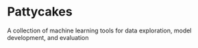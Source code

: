 # Pattycakes
A collection of machine learning tools for data exploration, model development, and evaluation
